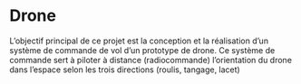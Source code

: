 # Drone
L’objectif principal de ce projet est la conception et la réalisation d’un système de commande de vol d’un prototype de drone. Ce système de commande sert à piloter à distance (radiocommande) l’orientation du drone dans l’espace selon les trois directions (roulis, tangage, lacet)
